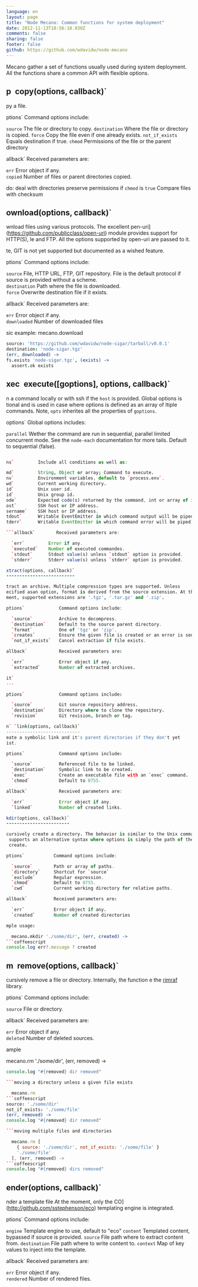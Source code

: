 ```yaml
---
language: en
layout: page
title: "Node Mecano: Common functions for system deployment"
date: 2012-11-13T18:56:18.030Z
comments: false
sharing: false
footer: false
github: https://github.com/wdavidw/node-mecano
---
```

Mecano gather a set of functions usually used during system deployment. All the functions share a 
common API with flexible options.

p` `copy(options, callback)`
----------------------------

py a file.

ptions`         Command options include:   

  `source`      The file or directory to copy.
  `destination`     Where the file or directory is copied.
  `force`       Copy the file even if one already exists.
  `not_if_exists`   Equals destination if true.
  `chmod`       Permissions of the file or the parent directory

allback`        Received parameters are:   

  `err`         Error object if any.   
  `copied`      Number of files or parent directories copied.

do:
  deal with directories
  preserve permissions if `chmod` is `true`
  Compare files with checksum

ownload(options, callback)`
---------------------------

wnload files using various protocols. The excellent 
pen-uri](https://github.com/publicclass/open-uri) module provides support for HTTP(S), 
le and FTP. All the options supported by open-uri are passed to it.

te, GIT is not yet supported but documented as a wished feature.

ptions`         Command options include:   

  `source`      File, HTTP URL, FTP, GIT repository. File is the default protocol if source is provided without a scheme.   
  `destination` Path where the file is downloaded.   
  `force`       Overwrite destination file if it exists.   

allback`        Received parameters are:   

  `err`         Error object if any.   
  `downloaded`  Number of downloaded files

sic example:
  mecano.download
```coffeescript
source: 'https://github.com/wdavidw/node-sigar/tarball/v0.0.1'
destination: 'node-sigar.tgz'
(err, downloaded) ->
fs.exists 'node-sigar.tgz', (exists) ->
  assert.ok exists
```
xec` `execute([goptions], options, callback)`
---------------------------------------------
n a command locally or with ssh if the `host` is provided. Global options is
tional and is used in case where options is defined as an array of 
ltiple commands. Note, `opts` inherites all the properties of `goptions`.

options`        Global options includes:

  `parallel`    Wether the command are run in sequential, parallel 
 limited concurrent mode. See the `node-each` documentation for more 
tails. Default to sequential (false).
```coffeescript

ns`         Include all conditions as well as:  

md`         String, Object or array; Command to execute.   
nv`         Environment variables, default to `process.env`.   
wd`         Current working directory.   
id`         Unix user id.   
id`         Unix group id.   
ode`        Expected code(s) returned by the command, int or array of int, default to 0.   
ost`        SSH host or IP address.   
sername`    SSH host or IP address.   
tdout`      Writable EventEmitter in which command output will be piped.   
tderr`      Writable EventEmitter in which command error will be piped.   

```allback`        Received parameters are:   

  `err`         Error if any.   
  `executed`    Number of executed commandes.   
  `stdout`      Stdout value(s) unless `stdout` option is provided.   
  `stderr`      Stderr value(s) unless `stderr` option is provided.   

xtract(options, callback)` 
--------------------------

tract an archive. Multiple compression types are supported. Unless 
ecified asan option, format is derived from the source extension. At the 
ment, supported extensions are '.tgz', '.tar.gz' and '.zip'.   

ptions`             Command options include:   

  `source`          Archive to decompress.   
  `destination`     Default to the source parent directory.   
  `format`          One of 'tgz' or 'zip'.   
  `creates`         Ensure the given file is created or an error is send in the callback.   
  `not_if_exists`   Cancel extraction if file exists.   

allback`            Received parameters are:   

  `err`             Error object if any.   
  `extracted`       Number of extracted archives.   

it`
---

ptions`             Command options include:   

  `source`          Git source repository address.
  `destination`     Directory where to clone the repository.
  `revision`        Git revision, branch or tag.

n` `link(options, callback)`
----------------------------
eate a symbolic link and it's parent directories if they don't yet
ist.

ptions`             Command options include:   

  `source`          Referenced file to be linked.   
  `destination`     Symbolic link to be created.   
  `exec`            Create an executable file with an `exec` command.   
  `chmod`           Default to 0755.   

allback`            Received parameters are:   

  `err`             Error object if any.   
  `linked`          Number of created links.   

kdir(options, callback)`
------------------------

cursively create a directory. The behavior is similar to the Unix command `mkdir -p`. 
 supports an alternative syntax where options is simply the path of the directory
 create.

ptions`           Command options include:   

  `source`        Path or array of paths.   
  `directory`     Shortcut for `source`
  `exclude`       Regular expression.   
  `chmod`         Default to 0755.  
  `cwd`           Current working directory for relative paths.   

allback`          Received parameters are:   

  `err`           Error object if any.   
  `created`       Number of created directories

mple usage:

  mecano.mkdir './some/dir', (err, created) ->
```coffeescript
console.log err?.message ? created
```
m` `remove(options, callback)`
------------------------------

cursively remove a file or directory. Internally, the function 
e the [rimraf](https://github.com/isaacs/rimraf) library.

ptions`         Command options include:   

  `source`      File or directory.   

allback`        Received parameters are:   

  `err`         Error object if any.   
  `deleted`     Number of deleted sources.   

ample

  mecano.rm './some/dir', (err, removed) ->
```coffeescript
console.log "#{removed} dir removed"

```moving a directory unless a given file exists

  mecano.rm
```coffeescript
source: './some/dir'
not_if_exists: './some/file'
(err, removed) ->
console.log "#{removed} dir removed"

```moving multiple files and directories

  mecano.rm [
    { source: './some/dir', not_if_exists: './some/file' }
    './some/file'
  ], (err, removed) ->
```coffeescript
console.log "#{removed} dirs removed"
```
ender(options, callback)`
-------------------------

nder a template file At the moment, only the 
CO](http://github.com/sstephenson/eco) templating engine is integrated.

ptions`           Command options include:   

  `engine`        Template engine to use, default to "eco"
  `content`       Templated content, bypassed if source is provided.
  `source`        File path where to extract content from.
  `destination`   File path where to write content to.
  `context`       Map of key values to inject into the template.

allback`          Received parameters are:   

  `err`           Error object if any.   
  `rendered`      Number of rendered files.   

